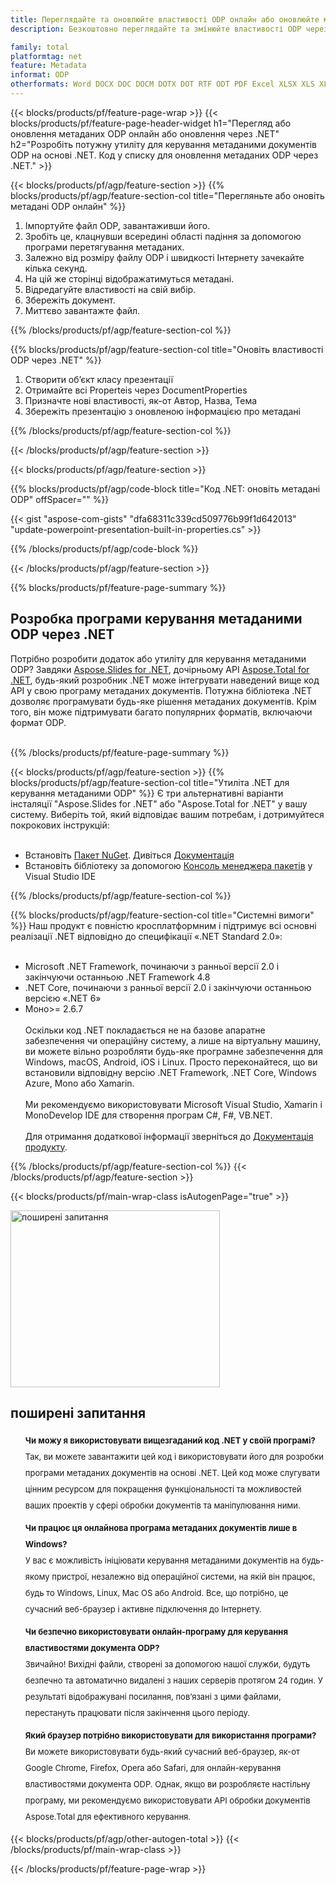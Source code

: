 ```yaml
---
title: Переглядайте та оновлюйте властивості ODP онлайн або оновлюйте метадані за допомогою .NET
description: Безкоштовно переглядайте та змінюйте властивості ODP через онлайн-програму. Код C# .NET API для оновлення властивостей ODP.

family: total
platformtag: net
feature: Metadata
informat: ODP
otherformats: Word DOCX DOC DOCM DOTX DOT RTF ODT PDF Excel XLSX XLS XLSM XLSB ODS Powerpoint PPTX PPT ODP
---
```

{{< blocks/products/pf/feature-page-wrap >}}
{{< blocks/products/pf/feature-page-header-widget h1="Перегляд або оновлення метаданих ODP онлайн або оновлення через .NET" h2="Розробіть потужну утиліту для керування метаданими документів ODP на основі .NET. Код у списку для оновлення метаданих ODP через .NET." >}}

{{< blocks/products/pf/agp/feature-section >}}
{{% blocks/products/pf/agp/feature-section-col title="Перегляньте або оновіть метадані ODP онлайн" %}}

1. Імпортуйте файл ODP, завантаживши його.
1. Зробіть це, клацнувши всередині області падіння за допомогою програми перетягування метаданих. 
1. Залежно від розміру файлу ODP і швидкості Інтернету зачекайте кілька секунд.
1. На цій же сторінці відображатимуться метадані.
1. Відредагуйте властивості на свій вибір.
1. Збережіть документ.
1. Миттєво завантажте файл.

{{% /blocks/products/pf/agp/feature-section-col %}}

{{% blocks/products/pf/agp/feature-section-col title="Оновіть властивості ODP через .NET" %}}

1. Створити об’єкт класу презентації
1. Отримайте всі Properteis через DocumentProperties
1. Призначте нові властивості, як-от Автор, Назва, Тема
1. Збережіть презентацію з оновленою інформацією про метадані

{{% /blocks/products/pf/agp/feature-section-col %}}

{{< /blocks/products/pf/agp/feature-section >}}

{{< blocks/products/pf/agp/feature-section >}}

{{% blocks/products/pf/agp/code-block title="Код .NET: оновіть метадані ODP" offSpacer="" %}}

{{< gist "aspose-com-gists" "dfa68311c339cd509776b99f1d642013" "update-powerpoint-presentation-built-in-properties.cs" >}}

{{% /blocks/products/pf/agp/code-block %}}

{{< /blocks/products/pf/agp/feature-section >}}

{{% blocks/products/pf/feature-page-summary %}}

<h2>Розробка програми керування метаданими ODP через .NET</h2>

Потрібно розробити додаток або утиліту для керування метаданими ODP? Завдяки [Aspose.Slides for .NET](https://products.aspose.com/slides/net/), дочірньому API [Aspose.Total for .NET](https://products.aspose.com/total/uk/net/), будь-який розробник .NET може інтегрувати наведений вище код API у свою програму метаданих документів. Потужна бібліотека .NET дозволяє програмувати будь-яке рішення метаданих документів. Крім того, він може підтримувати багато популярних форматів, включаючи формат ODP.<br /><br />

{{% /blocks/products/pf/feature-page-summary %}}

{{< blocks/products/pf/agp/feature-section >}}
{{% blocks/products/pf/agp/feature-section-col title="Утиліта .NET для керування метаданими ODP" %}}
Є три альтернативні варіанти інсталяції "Aspose.Slides for .NET" або "Aspose.Total for .NET" у вашу систему. Виберіть той, який відповідає вашим потребам, і дотримуйтеся покрокових інструкцій:<br /><br />

- Встановіть [Пакет NuGet](https://www.nuget.org/packages/Aspose.Slides/). Дивіться [Документація](https://docs.aspose.com/slides/net/installation/#method-1-install-or-update-asposeslides-from-the-nuget-package-manager)
- Встановіть бібліотеку за допомогою [Консоль менеджера пакетів](https://docs.aspose.com/slides/net/installation/#method-2-install-or-update-asposeslides-through-the-package-manager-console) у Visual Studio IDE

{{% /blocks/products/pf/agp/feature-section-col %}}

{{% blocks/products/pf/agp/feature-section-col title="Системні вимоги" %}}
Наш продукт є повністю кросплатформним і підтримує всі основні реалізації .NET відповідно до специфікації «.NET Standard 2.0»:<br /><br />

- Microsoft .NET Framework, починаючи з ранньої версії 2.0 і закінчуючи останньою .NET Framework 4.8
- .NET Core, починаючи з ранньої версії 2.0 і закінчуючи останньою версією «.NET 6»
- Моно>= 2.6.7
<br /><br />
Оскільки код .NET покладається не на базове апаратне забезпечення чи операційну систему, а лише на віртуальну машину, ви можете вільно розробляти будь-яке програмне забезпечення для Windows, macOS, Android, iOS і Linux. Просто переконайтеся, що ви встановили відповідну версію .NET Framework, .NET Core, Windows Azure, Mono або Xamarin.<br /><br />
Ми рекомендуємо використовувати Microsoft Visual Studio, Xamarin і MonoDevelop IDE для створення програм C#, F#, VB.NET.
<br /><br />
Для отримання додаткової інформації зверніться до [Документація продукту](https://docs.aspose.com/slides/net/system-requirements/).

{{% /blocks/products/pf/agp/feature-section-col %}}
{{< /blocks/products/pf/agp/feature-section >}}


{{< blocks/products/pf/main-wrap-class isAutogenPage="true" >}}

<style>.howtolist li{margin-right: 0!important;line-height: 26px;position: relative;margin-bottom: 10px;font-size: 13px;list-style-type: none;}</style>
<div class="col-md-12 tl bg-gray-dark howtolist section">
  <a class="anchor" name="faqpage"></a>
  <div class="container tl dflex" itemscope="" itemtype="https://schema.org/FAQPage">
      <div class="col-md-4 howtosectiongfx">
          <img class="social-panel-hide-on-mobile" src="https://www.groupdocs.cloud/templates/brand/images/groupdocs/conversion/groupdocs_conversion-brand.png" alt="поширені запитання" width="335" height="283">
      </div>
      <div class="howtosection col-md-8">
          <div>
              <h2>поширені запитання</h2>
              <ul>
                  <li itemscope="" itemprop="mainEntity" itemtype="https://schema.org/Question">
                      <div>
                          <span itemprop="name"><b>Чи можу я використовувати вищезгаданий код .NET у своїй програмі?</b></span>
                      </div>
                      <div itemscope="" itemprop="acceptedAnswer" itemtype="https://schema.org/Answer">
                          <span itemprop="text">Так, ви можете завантажити цей код і використовувати його для розробки програми метаданих документів на основі .NET. Цей код може слугувати цінним ресурсом для покращення функціональності та можливостей ваших проектів у сфері обробки документів та маніпулювання ними.</span>
                      </div>
                  </li>
                  <li itemscope="" itemprop="mainEntity" itemtype="https://schema.org/Question">
                      <div>
                          <span itemprop="name"><b>Чи працює ця онлайнова програма метаданих документів лише в Windows?</b></span>
                      </div>
                      <div itemscope="" itemprop="acceptedAnswer" itemtype="https://schema.org/Answer">
                          <span itemprop="text">У вас є можливість ініціювати керування метаданими документів на будь-якому пристрої, незалежно від операційної системи, на якій він працює, будь то Windows, Linux, Mac OS або Android. Все, що потрібно, це сучасний веб-браузер і активне підключення до Інтернету.</span>
                      </div>
                  </li>
                  <li itemscope="" itemprop="mainEntity" itemtype="https://schema.org/Question">
                      <div>
                          <span itemprop="name"><b>Чи безпечно використовувати онлайн-програму для керування властивостями документа ODP?</b></span>
                      </div>
                      <div itemscope="" itemprop="acceptedAnswer" itemtype="https://schema.org/Answer">
                          <span itemprop="text">Звичайно! Вихідні файли, створені за допомогою нашої служби, будуть безпечно та автоматично видалені з наших серверів протягом 24 годин. У результаті відображувані посилання, пов’язані з цими файлами, перестануть працювати після закінчення цього періоду.</span>
                      </div>
                  </li>                 
                  <li itemscope="" itemprop="mainEntity" itemtype="https://schema.org/Question">
                      <div>
                          <span itemprop="name"><b>Який браузер потрібно використовувати для використання програми?</b></span>
                      </div>
                      <div itemscope="" itemprop="acceptedAnswer" itemtype="https://schema.org/Answer">
                          <span itemprop="text">Ви можете використовувати будь-який сучасний веб-браузер, як-от Google Chrome, Firefox, Opera або Safari, для онлайн-керування властивостями документа ODP. Однак, якщо ви розробляєте настільну програму, ми рекомендуємо використовувати API обробки документів Aspose.Total для ефективного керування.</span>
                      </div>
                  </li>
              </ul>
          </div>
      </div>
  </div>

{{< blocks/products/pf/agp/other-autogen-total >}}
{{< /blocks/products/pf/main-wrap-class >}}

{{< /blocks/products/pf/feature-page-wrap >}}